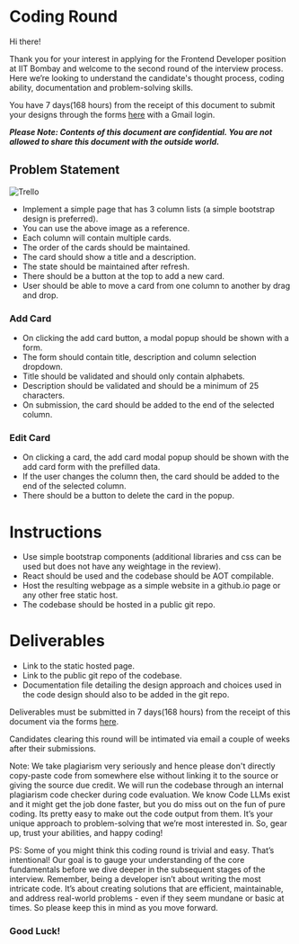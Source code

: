 
# Coding Round

Hi there!

Thank you for your interest in applying for the Frontend Developer position at IIT Bombay and welcome to the second round of the interview process. Here we’re looking to understand the candidate's thought process, coding ability, documentation and problem-solving skills.

You have 7 days(168 hours) from the receipt of this document to submit your designs through the forms [here](https://docs.google.com/forms/d/e/1FAIpQLScMN7IntaDklMKhE8F-JtgudP2RyFOBoo6vaLnGMf3OvIFxgg/viewform?usp=sf_link) with a Gmail login. 

***Please Note: Contents of this document are confidential. You are not allowed to share this document with the outside world.***

## Problem Statement
![Trello](https://d2k1ftgv7pobq7.cloudfront.net/meta/p/res/images/spirit/product/89d378b845766a8f0c48e955336266f8/board.png)

- Implement a simple page that has 3 column lists (a simple bootstrap design is preferred).
- You can use the above image as a reference.
- Each column will contain multiple cards.
- The order of the cards should be maintained.
- The card should show a title and a description.
- The state should be maintained after refresh.
- There should be a button at the top to add a new card.
- User should be able to move a card from one column to another by drag and drop.

### Add Card
- On clicking the add card button, a modal popup should be shown with a form.
- The form should contain title, description and column selection dropdown.
- Title should be validated and should only contain alphabets.
- Description should be validated and should be a minimum of 25 characters.
- On submission, the card should be added to the end of the selected column.

### Edit Card
- On clicking a card, the add card modal popup should be shown with the add card form with the prefilled data.
- If the user changes the column then, the card should be added to the end of the selected column.
- There should be a button to delete the card in the popup.

# Instructions
- Use simple bootstrap components (additional libraries and css can be used but does not have any weightage in the review).
- React should be used and the codebase should be AOT compilable.
- Host the resulting webpage as a simple website in a github.io page or any other free static host.
- The codebase should be hosted in a public git repo.

# Deliverables
- Link to the static hosted page.
- Link to the public git repo of the codebase.
- Documentation file detailing the design approach and choices used in the code design should also to be added in the git repo. 

Deliverables must be submitted in 7 days(168 hours) from the receipt of this document via the forms [here](https://docs.google.com/forms/d/e/1FAIpQLScMN7IntaDklMKhE8F-JtgudP2RyFOBoo6vaLnGMf3OvIFxgg/viewform?usp=sf_link).

Candidates clearing this round will be intimated via email a couple of weeks after their submissions.

Note: We take plagiarism very seriously and hence please don't directly copy-paste code from somewhere else without linking it to the source or giving the source due credit. We will run the codebase through an internal plagiarism code checker during code evaluation. We know Code LLMs exist and it might get the job done faster, but you do miss out on the fun of pure coding. Its pretty easy to make out the code output from them. It’s your unique approach to problem-solving that we’re most interested in. So, gear up, trust your abilities, and happy coding!

PS: Some of you might think this coding round is trivial and easy. That’s intentional! Our goal is to gauge your understanding of the core fundamentals before we dive deeper in the subsequent stages of the interview. Remember, being a developer isn’t about writing the most intricate code. It’s about creating solutions that are efficient, maintainable, and address real-world problems - even if they seem mundane or basic at times. So please keep this in mind as you move forward.

### Good Luck!